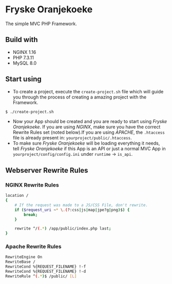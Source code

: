 # Fryske Oranjekoeke
The simple MVC PHP Framework.

## Build with
* NGINX 1.16
* PHP 7.3.11
* MySQL 8.0

## Start using
* To create a project, execute the `create-project.sh` file which will guide you through the process of creating a amazing project with the Framework.
```sh
$ ./create-project.sh
```
* Now your App should be created and you are ready to start using _Fryske Oranjekoeke_. If you are using _NGINX_, make sure you have the correct Rewrite Rules set (noted below).If you are using _APACHE_, the `.htaccess` file is already present in: `yourproject/public/.htaccess`.
* To make sure _Fryske Oranjekoeke_ will be loading everything it needs, tell _Fryske Oranjekoeke_ if this App is an API or just a normal MVC App in `yourproject/config/config.ini` under `runtime` -> `is_api`.

## Webserver Rewrite Rules
### NGINX Rewrite Rules
```sh
location /
{
    # If the request was made to a JS/CSS File, don't rewrite.
    if ($request_uri ~* \.(?:css|js|map|jpe?g|png)$) {
        break;
    }

    rewrite ^/(.*) /app/public/index.php last;
}
```

### Apache Rewrite Rules
```sh
RewriteEngine On
RewriteBase /
RewriteCond %{REQUEST_FILENAME} !-f
RewriteCond %{REQUEST_FILENAME} !-d
RewriteRule ^(.*)$ /public/ [L]
```
